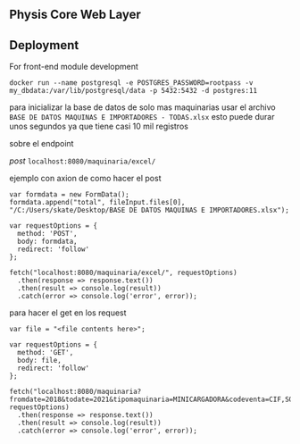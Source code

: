 ## Physis Core Web Layer


## Deployment

For front-end module development
```
docker run --name postgresql -e POSTGRES_PASSWORD=rootpass -v my_dbdata:/var/lib/postgresql/data -p 5432:5432 -d postgres:11
```

para inicializar la base de datos de solo mas maquinarias usar 
el archivo `BASE DE DATOS MAQUINAS E IMPORTADORES - TODAS.xlsx`
esto puede durar unos segundos ya que tiene casi 10 mil registros 

sobre el endpoint 

*post* `localhost:8080/maquinaria/excel/`

ejemplo con axion de como hacer el post 
```
var formdata = new FormData();
formdata.append("total", fileInput.files[0], "/C:/Users/skate/Desktop/BASE DE DATOS MAQUINAS E IMPORTADORES.xlsx");

var requestOptions = {
  method: 'POST',
  body: formdata,
  redirect: 'follow'
};

fetch("localhost:8080/maquinaria/excel/", requestOptions)
  .then(response => response.text())
  .then(result => console.log(result))
  .catch(error => console.log('error', error));
```
para hacer el get en los request
```
var file = "<file contents here>";

var requestOptions = {
  method: 'GET',
  body: file,
  redirect: 'follow'
};

fetch("localhost:8080/maquinaria?fromdate=2018&todate=2021&tipomaquinaria=MINICARGADORA&codeventa=CIF,SOS,FCA,FOB", requestOptions)
  .then(response => response.text())
  .then(result => console.log(result))
  .catch(error => console.log('error', error));
```

